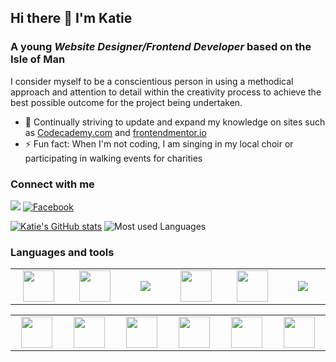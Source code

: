 ## Hi there 👋 I'm Katie

### A young _Website Designer/Frontend Developer_ based on the Isle of Man

I consider myself to be a conscientious person in using a methodical approach and attention to detail within the creativity process to achieve the best possible outcome for the project being undertaken.

- 🌱 Continually striving to update and expand my knowledge on sites such as [Codecademy.com](https://www.codecademy.com/) and [frontendmentor.io](https://frontendmentor.io)
- ⚡ Fun fact: When I'm not coding, I am singing in my local choir or participating in walking events for charities



### Connect with me

[![](https://img.shields.io/badge/linkedin-%230077B5.svg?style=for-the-badge&logo=linkedin&logoColor=white)](www.linkedin.com/in/katie-snape-4a3151305) [![Facebook](https://img.shields.io/badge/Facebook-%231877F2.svg?style=for-the-badge&logo=Facebook&logoColor=white)](https://www.facebook.com/people/Katie-Snape/pfbid0226uZdQrKGGDWJWGwvhGEEdfMfeGcZ5x3o2Y7J8iFSJENdvwMhGJPHE6Qc27tzed8l/)

[![Katie's GitHub stats](https://github-readme-stats.vercel.app/api?username=KSnape34&show_icons=true&theme=synthwave)](https://github.com/anuraghazra/github-readme-stats)
![Most used Languages](https://github-readme-stats.vercel.app/api/top-langs/?username=KSnape34&layout=compact&theme=synthwave)
<!--[![](https://github-readme-streak-stats.herokuapp.com/?user=KSnape34&theme=tokyonight)](https://github.com/anuraghazra/github-readme-stats)-->





### Languages and tools

<table width="380px">
  <tbody>
    <tr>
      <td width="100px" align="center">
        <img height=50 src="https://cdn.jsdelivr.net/gh/devicons/devicon/icons/html5/html5-original.svg" />
      </td>
      <td width="100px" align="center">
        <img height=50 src="https://cdn.jsdelivr.net/gh/devicons/devicon/icons/css3/css3-original.svg" />
      </td>
      <td width="100px" align="center">
        <img src="https://cdn.jsdelivr.net/gh/devicons/devicon/icons/javascript/javascript-original.svg" />
      </td>
      <td width="100px" align="center">
        <img height=50 src="https://cdn.jsdelivr.net/gh/devicons/devicon@latest/icons/react/react-original.svg" />
      </td>
      <td width="100px" align="center">
        <img height=50 src="https://cdn.jsdelivr.net/gh/devicons/devicon@latest/icons/vuejs/vuejs-original.svg" />
      </td>
      <td width="100px" align="center">
        <img src="https://cdn.jsdelivr.net/gh/devicons/devicon@latest/icons/vitejs/vitejs-original.svg" />
      </td>
    </tr>
  </tbody>
</table>

<table width="380px">
  <tbody>
    <tr>
      <td width="100px" align="center">
        <img height=50 src="https://cdn.jsdelivr.net/gh/devicons/devicon@latest/icons/php/php-original.svg" />
      </td>
      <td width="100px" align="center">
        <img height=50 src="https://cdn.jsdelivr.net/gh/devicons/devicon@latest/icons/mysql/mysql-original-wordmark.svg" />
      </td>
      <td width="100px" align="center">
        <img height=50 src="https://cdn.jsdelivr.net/gh/devicons/devicon@latest/icons/tailwindcss/tailwindcss-original.svg" />
      </td>
      <td width="100px" align="center">
        <img height=50 src="https://cdn.jsdelivr.net/gh/devicons/devicon@latest/icons/bootstrap/bootstrap-original.svg" />
      </td>
      <td width="100px" align="center">
        <img height=50 src="https://cdn.jsdelivr.net/gh/devicons/devicon/icons/wordpress/wordpress-original.svg" />
      </td>
      <td width="100px" align="center">
        <img height=50 src="https://cdn.jsdelivr.net/gh/devicons/devicon@latest/icons/figma/figma-original.svg" />
      </td>
    </tr>
  </tbody>
</table>


<!--
**KSnape34/KSnape34** is a ✨ _special_ ✨ repository because its `README.md` (this file) appears on your GitHub profile.

Here are some ideas to get you started:

- 🔭 I’m currently working on ...
- 🌱 I’m currently learning ...
- 👯 I’m looking to collaborate on ...
- 🤔 I’m looking for help with ...
- 💬 Ask me about ...
- 📫 How to reach me: ...
- 😄 Pronouns: ...
- ⚡ Fun fact: ...
-->
